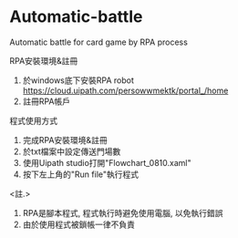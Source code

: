 # Automatic-battle
Automatic battle for card game by RPA process

RPA安裝環境&註冊
1. 於windows底下安裝RPA robot
https://cloud.uipath.com/persowwmektk/portal_/home
2. 註冊RPA帳戶

程式使用方式
1. 完成RPA安裝環境&註冊
2. 於txt檔案中設定傳送門場數
3. 使用Uipath studio打開"Flowchart_0810.xaml"
4. 按下左上角的"Run file"執行程式

<註.>
1. RPA是腳本程式, 程式執行時避免使用電腦, 以免執行錯誤
2. 由於使用程式被鎖帳一律不負責
